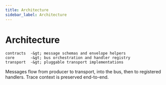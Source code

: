 ```yaml
---
title: Architecture
sidebar_label: Architecture
---
```


# Architecture

```
contracts  -&gt; message schemas and envelope helpers
core       -&gt; bus orchestration and handler registry
transport  -&gt; pluggable transport implementations
```

Messages flow from producer to transport, into the bus, then to registered handlers. Trace context is preserved end-to-end.

